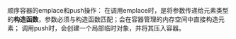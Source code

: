 顺序容器的emplace和push操作：
在调用emplace时，是将参数传递给元素类型的**构造函数**，参数必须与构造函数匹配；会在容器管理的内存空间中直接构造元素；
调用push时，会创建一个局部临时对象，并将其压入容器。
